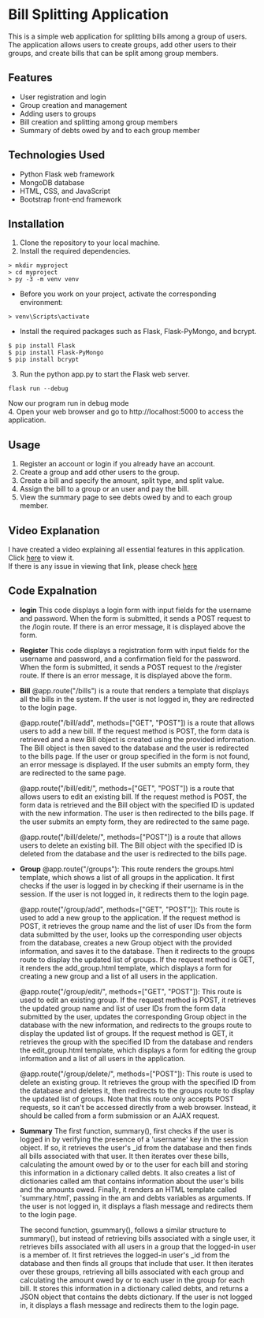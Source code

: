 # Bill Splitting Application
This is a simple web application for splitting bills among a group of users. The application allows users to create groups, add other users to their groups, and create bills that can be split among group members.

## Features
* User registration and login
* Group creation and management
* Adding users to groups
* Bill creation and splitting among group members
* Summary of debts owed by and to each group member
## Technologies Used
* Python Flask web framework
* MongoDB database
* HTML, CSS, and JavaScript
* Bootstrap front-end framework
## Installation
1. Clone the repository to your local machine.
1. Install the required dependencies.
  ```
  > mkdir myproject
  > cd myproject
  > py -3 -m venv venv
  ```
  * Before you work on your project, activate the corresponding environment:
  ```
  > venv\Scripts\activate
  ```
  * Install the required packages such as Flask, Flask-PyMongo, and bcrypt.
  ```
  $ pip install Flask
  $ pip install Flask-PyMongo
  $ pip install bcrypt
  ```

3. Run the python app.py to start the Flask web server.
  ```
  flask run --debug
  ```
  Now our program run in debug mode \
4. Open your web browser and go to http://localhost:5000 to access the application.
## Usage
1. Register an account or login if you already have an account.
1. Create a group and add other users to the group.
1. Create a bill and specify the amount, split type, and split value.
1. Assign the bill to a group or an user and pay the bill.
1. View the summary page to see debts owed by and to each group member.
## Video Explanation
I have created a video explaining all essential features in this application. Click [here](https://drive.google.com/file/d/17NNVcN71e7NvEPnHmGFrhXM4e3m-nKZz/view?usp=sharing) to view it. \
If there is any issue in viewing that link, please check [here](https://youtu.be/jHaSEgAnun0)
## Code Expalnation
* **login**
This code displays a login form with input fields for the username and password. When the form is submitted, it sends a POST request to the /login route. If there is an error message, it is displayed above the form.
* **Register**
This code displays a registration form with input fields for the username and password, and a confirmation field for the password. When the form is submitted, it sends a POST request to the /register route. If there is an error message, it is displayed above the form.
* **Bill**
  @app.route("/bills") is a route that renders a template that displays all the bills in the system. If the user is not logged in, they are redirected to the login page.

  @app.route("/bill/add", methods=["GET", "POST"]) is a route that allows users to add a new bill. If the request method is POST, the form data is retrieved and a new    Bill object is created using the provided information. The Bill object is then saved to the database and the user is redirected to the bills page. If the user or group specified in the form is not found, an error message is displayed. If the user submits an empty form, they are redirected to the same page.

  @app.route("/bill/edit/<id>", methods=["GET", "POST"]) is a route that allows users to edit an existing bill. If the request method is POST, the form data is retrieved and the Bill object with the specified ID is updated with the new information. The user is then redirected to the bills page. If the user submits an empty form, they are redirected to the same page.

  @app.route("/bill/delete/<id>", methods=["POST"]) is a route that allows users to delete an existing bill. The Bill object with the specified ID is deleted from the database and the user is redirected to the bills page.
* **Group**
  @app.route("/groups"): This route renders the groups.html template, which shows a list of all groups in the application. It first checks if the user is logged in by checking if their username is in the session. If the user is not logged in, it redirects them to the login page.

  @app.route("/group/add", methods=["GET", "POST"]): This route is used to add a new group to the application. If the request method is POST, it retrieves the group name and the list of user IDs from the form data submitted by the user, looks up the corresponding user objects from the database, creates a new Group object with the provided information, and saves it to the database. Then it redirects to the groups route to display the updated list of groups. If the request method is GET, it renders the add_group.html template, which displays a form for creating a new group and a list of all users in the application.

  @app.route("/group/edit/<id>", methods=["GET", "POST"]): This route is used to edit an existing group. If the request method is POST, it retrieves the updated group name and list of user IDs from the form data submitted by the user, updates the corresponding Group object in the database with the new information, and redirects to the groups route to display the updated list of groups. If the request method is GET, it retrieves the group with the specified ID from the database and renders the edit_group.html template, which displays a form for editing the group information and a list of all users in the application.

  @app.route("/group/delete/<id>", methods=["POST"]): This route is used to delete an existing group. It retrieves the group with the specified ID from the database and deletes it, then redirects to the groups route to display the updated list of groups. Note that this route only accepts POST requests, so it can't be accessed directly from a web browser. Instead, it should be called from a form submission or an AJAX request.

* **Summary** 
  The first function, summary(), first checks if the user is logged in by verifying the presence of a 'username' key in the session object. If so, it retrieves the user's _id from the database and then finds all bills associated with that user. It then iterates over these bills, calculating the amount owed by or to the user for each bill and storing this information in a dictionary called debts. It also creates a list of dictionaries called am that contains information about the user's bills and the amounts owed. Finally, it renders an HTML template called 'summary.html', passing in the am and debts variables as arguments. If the user is not logged in, it displays a flash message and redirects them to the login page.

  The second function, gsummary(), follows a similar structure to summary(), but instead of retrieving bills associated with a single user, it retrieves bills associated with all users in a group that the logged-in user is a member of. It first retrieves the logged-in user's _id from the database and then finds all groups that include that user. It then iterates over these groups, retrieving all bills associated with each group and calculating the amount owed by or to each user in the group for each bill. It stores this information in a dictionary called debts, and returns a JSON object that contains the debts dictionary. If the user is not logged in, it displays a flash message and redirects them to the login page.
  

